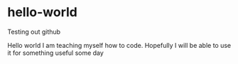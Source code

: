 # hello-world
Testing out github 

Hello world I am teaching myself how to code. Hopefully I will be able to use it for something useful some day 
